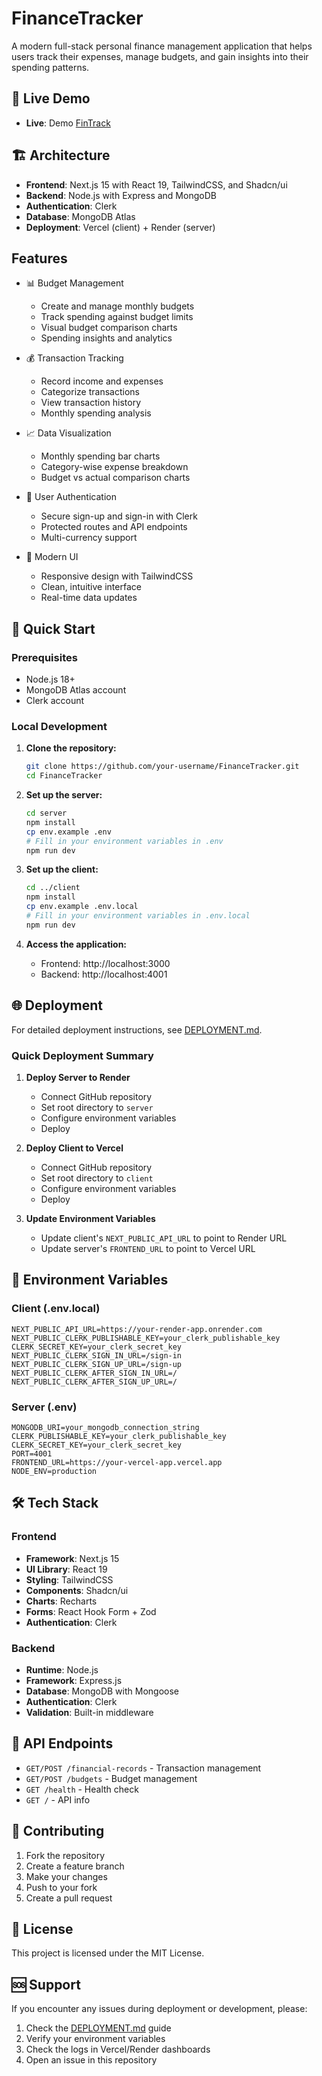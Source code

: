 # FinanceTracker

A modern full-stack personal finance management application that helps users track their expenses, manage budgets, and gain insights into their spending patterns.

## 🚀 Live Demo

- **Live**: Demo [FinTrack](https://finance-tracker-apps.vercel.app/)

## 🏗️ Architecture

- **Frontend**: Next.js 15 with React 19, TailwindCSS, and Shadcn/ui
- **Backend**: Node.js with Express and MongoDB
- **Authentication**: Clerk
- **Database**: MongoDB Atlas
- **Deployment**: Vercel (client) + Render (server)

## Features

- 📊 Budget Management

  - Create and manage monthly budgets
  - Track spending against budget limits
  - Visual budget comparison charts
  - Spending insights and analytics

- 💰 Transaction Tracking

  - Record income and expenses
  - Categorize transactions
  - View transaction history
  - Monthly spending analysis

- 📈 Data Visualization

  - Monthly spending bar charts
  - Category-wise expense breakdown
  - Budget vs actual comparison charts

- 🔐 User Authentication

  - Secure sign-up and sign-in with Clerk
  - Protected routes and API endpoints
  - Multi-currency support

- 🌟 Modern UI
  - Responsive design with TailwindCSS
  - Clean, intuitive interface
  - Real-time data updates

## 🚀 Quick Start

### Prerequisites

- Node.js 18+
- MongoDB Atlas account
- Clerk account

### Local Development

1. **Clone the repository:**

   ```bash
   git clone https://github.com/your-username/FinanceTracker.git
   cd FinanceTracker
   ```

2. **Set up the server:**

   ```bash
   cd server
   npm install
   cp env.example .env
   # Fill in your environment variables in .env
   npm run dev
   ```

3. **Set up the client:**

   ```bash
   cd ../client
   npm install
   cp env.example .env.local
   # Fill in your environment variables in .env.local
   npm run dev
   ```

4. **Access the application:**
   - Frontend: http://localhost:3000
   - Backend: http://localhost:4001

## 🌐 Deployment

For detailed deployment instructions, see [DEPLOYMENT.md](./DEPLOYMENT.md).

### Quick Deployment Summary

1. **Deploy Server to Render**

   - Connect GitHub repository
   - Set root directory to `server`
   - Configure environment variables
   - Deploy

2. **Deploy Client to Vercel**

   - Connect GitHub repository
   - Set root directory to `client`
   - Configure environment variables
   - Deploy

3. **Update Environment Variables**
   - Update client's `NEXT_PUBLIC_API_URL` to point to Render URL
   - Update server's `FRONTEND_URL` to point to Vercel URL

## 🔧 Environment Variables

### Client (.env.local)

```env
NEXT_PUBLIC_API_URL=https://your-render-app.onrender.com
NEXT_PUBLIC_CLERK_PUBLISHABLE_KEY=your_clerk_publishable_key
CLERK_SECRET_KEY=your_clerk_secret_key
NEXT_PUBLIC_CLERK_SIGN_IN_URL=/sign-in
NEXT_PUBLIC_CLERK_SIGN_UP_URL=/sign-up
NEXT_PUBLIC_CLERK_AFTER_SIGN_IN_URL=/
NEXT_PUBLIC_CLERK_AFTER_SIGN_UP_URL=/
```

### Server (.env)

```env
MONGODB_URI=your_mongodb_connection_string
CLERK_PUBLISHABLE_KEY=your_clerk_publishable_key
CLERK_SECRET_KEY=your_clerk_secret_key
PORT=4001
FRONTEND_URL=https://your-vercel-app.vercel.app
NODE_ENV=production
```

## 🛠️ Tech Stack

### Frontend

- **Framework**: Next.js 15
- **UI Library**: React 19
- **Styling**: TailwindCSS
- **Components**: Shadcn/ui
- **Charts**: Recharts
- **Forms**: React Hook Form + Zod
- **Authentication**: Clerk

### Backend

- **Runtime**: Node.js
- **Framework**: Express.js
- **Database**: MongoDB with Mongoose
- **Authentication**: Clerk
- **Validation**: Built-in middleware

## 📝 API Endpoints

- `GET/POST /financial-records` - Transaction management
- `GET/POST /budgets` - Budget management
- `GET /health` - Health check
- `GET /` - API info

## 🤝 Contributing

1. Fork the repository
2. Create a feature branch
3. Make your changes
4. Push to your fork
5. Create a pull request

## 📄 License

This project is licensed under the MIT License.

## 🆘 Support

If you encounter any issues during deployment or development, please:

1. Check the [DEPLOYMENT.md](./DEPLOYMENT.md) guide
2. Verify your environment variables
3. Check the logs in Vercel/Render dashboards
4. Open an issue in this repository
